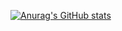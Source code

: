 [![Anurag's GitHub stats](https://github-readme-stats.vercel.app/api?username=reimpa)](https://github.com/anuraghazra/github-readme-stats)
